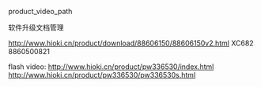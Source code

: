 product_video_path

软件升级文档管理

http://www.hioki.cn/product/download/88606150/88606150v2.html
XC682
8860500821

flash video:  http://www.hioki.cn/product/pw336530/index.html
http://www.hioki.cn/product/pw336530/pw336530s.html

